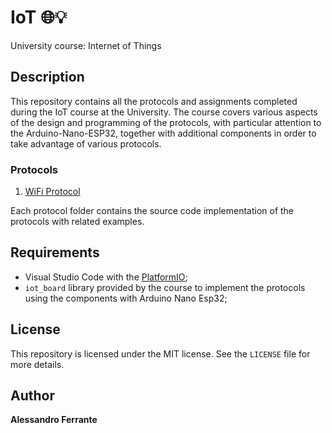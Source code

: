 # IoT 🌐💡
University course: Internet of Things

## Description
This repository contains all the protocols and assignments completed during the IoT course at the University. 
The course covers various aspects of the design and programming of the protocols, with particular attention to the Arduino-Nano-ESP32, together with additional components in order to take advantage of various protocols.

### Protocols
1. [WiFi Protocol](https://github.com/AlessandroFerrante/Embedded-Systems/blob/main/WiFi%20Protocol/)

Each protocol folder contains the source code implementation of the protocols with related examples.

## Requirements
- Visual Studio Code with the [PlatformIO](https://platformio.org/);
- `iot_board` library provided by the course to implement the protocols using the components with Arduino Nano Esp32;

## License
This repository is licensed under the MIT license. See the `LICENSE` file for more details.

## Author
**Alessandro Ferrante**